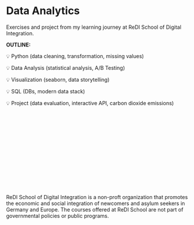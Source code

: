 # Data Analytics
Exercises and project from my learning journey at ReDI School of Digital Integration. 



<b>OUTLINE:</b>

💡 Python (data cleaning, transformation, missing values)

💡 Data Analysis (statistical analysis, A/B Testing)

💡 Visualization (seaborn, data storytelling)

💡 SQL (DBs, modern data stack)

💡 Project (data evaluation, interactive API, carbon dioxide emissions)
<br>
<br>
<br>
<br>
<br>
<br>
<br>
<br>
<br>
<br>
<br>
<br>
<br>
<br>
<br>
ReDI School of Digital Integration is a non-proft organization that promotes the economic and social integration of newcomers and asylum seekers in Germany and Europe. The courses offered at ReDI School are not part of governmental policies or public programs. 

